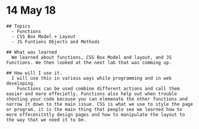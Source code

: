 # 14 May 18

    ## Topics
      - Functions
      - CSS Box Model + Layout
      - JS Funtions Objects and Methods

    ## What was learned
      We learned about functions, CSS Box Model and layout, and JS Functions. We then looked at the next lab that was comming up.
   
    ## How will I use it.
      I will use this in various ways while programming and in web developing. 
        Functions can be used combine different actions and call them easier and more effecietly. Functions also help out when trouble shooting your code because you can elemenate the other functions and narrow it down to the main issue. CSS is what we use to style the page or program. it is the main thing that people see we learned how to more effecenitntly design pages and how to manipulate the layout to the way that we need it to be. 